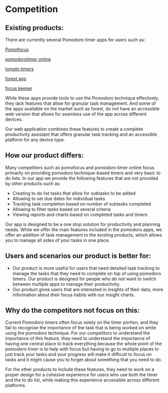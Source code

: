 # Competition
## Existing products:
There are currently several Pomodoro timer apps for users such as:

[Pomofocus](https://pomofocus.io/)

[pomodorotimer online](https://pomodorotimer.online/ )

[tomato timers](https://www.tomatotimers.com/) 

[forest app](https://www.forestapp.cc/) 

[focus keeper](https://focuskeeper.co/) 

While these apps provide tools to use the Pomodoro technique effectively, they lack features that allow for granular task management. And some of the apps available on the market such as forest, do not have an accessible web version that allows for seamless use of the app across different devices.

Our web application combines these features to create a complete productivity assistant that offers granular task tracking and an accessible platform for any device type.

## How our product differs:

Many competitors such as pomofocus and pomodoro timer online focus primarily on providing pomodoro technique-based timers and very basic to do lists. In our app we provide the following features that are not provided by other products such as:

-	Creating to do list tasks that allow for subtasks to be added
-	Allowing to set due dates for individual tasks
-	Tracking task completion based on number of subtasks completed
-	Allowing to filter tasks based on several criteria
-	Viewing reports and charts based on completed tasks and timers

Our app is designed to be a one stop solution for productivity and planning needs. While we offer the main features included in the pomodoro apps, we offer an addition of task management to the existing products, which allows you to manage all sides of your tasks in one place.
## Users and scenarios our product is better for:
-	Our product is more useful for users that need detailed task tracking to manage the tasks that they need to complete on top of using pomodoro timers. Our product is designed for people who do not want to switch between multiple apps to manage their productivity.
-	Our product gives users that are interested in insights of their data, more information about their focus habits with our insight charts.

## Why do the competitors not focus on this:

Current Pomodoro timers often focus solely on the timer portion, and they fail to recognise the importance of the task that is being worked on while using the pomodoro technique. For our competitors to understand the importance of this feature, they need to understand the importance of having one central place to track everything because the whole point of the pomodoro timer is to help with focus but having to go to multiple places to just track your tasks and your progress will make it difficult to focus on tasks and it might cause you to forget about something that you need to do.

For the other products to include these features, they need to work on a proper design for a cohesive experience for users who use both the timer and the to do list, while making this experience accessible across different platforms.

